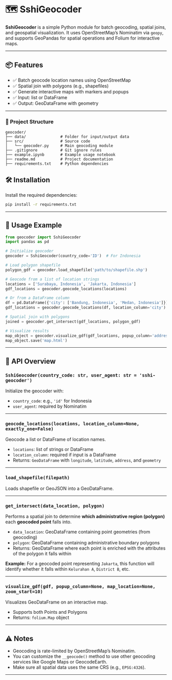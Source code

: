 # 🗺️ SshiGeocoder

**SshiGeocoder** is a simple Python module for batch geocoding, spatial joins, and geospatial visualization. It uses OpenStreetMap’s Nominatim via `geopy`, and supports GeoPandas for spatial operations and Folium for interactive maps.

---

## 📦 Features

- ✅ Batch geocode location names using OpenStreetMap
- ✅ Spatial join with polygons (e.g., shapefiles)
- ✅ Generate interactive maps with markers and popups
- ✅ Input: list or DataFrame
- ✅ Output: GeoDataFrame with geometry

---

### 📁 Project Structure

```text
geocoder/
├── data/               # Folder for input/output data
├── src/                # Source code
│   └── geocoder.py     # Main geocoding module
├── .gitignore          # Git ignore rules
├── example.ipynb       # Example usage notebook
├── readme.md           # Project documentation
├── requirements.txt    # Python dependencies
```


## 🛠 Installation

Install the required dependencies:

```bash
pip install -r requirements.txt
```

---

## 🚀 Usage Example

```python
from geocoder import SshiGeocoder
import pandas as pd

# Initialize geocoder
geocoder = SshiGeocoder(country_code='ID')  # For Indonesia

# Load polygon shapefile
polygon_gdf = geocoder.load_shapefile('path/to/shapefile.shp')

# Geocode from a list of location strings
locations = ['Surabaya, Indonesia', 'Jakarta, Indonesia']
gdf_locations = geocoder.geocode_locations(locations)

# Or from a DataFrame column
df = pd.DataFrame({'city': ['Bandung, Indonesia', 'Medan, Indonesia']})
gdf_locations = geocoder.geocode_locations(df, location_column='city')

# Spatial join with polygons
joined = geocoder.get_intersect(gdf_locations, polygon_gdf)

# Visualize results
map_object = geocoder.visualize_gdf(gdf_locations, popup_column='address')
map_object.save('map.html')
```

---

## 🧠 API Overview

### `SshiGeocoder(country_code: str, user_agent: str = 'sshi-geocoder')`

Initialize the geocoder with:
- `country_code`: e.g., `'id'` for Indonesia
- `user_agent`: required by Nominatim

---

### `geocode_locations(locations, location_column=None, exactly_one=False)`

Geocode a list or DataFrame of location names.

- `locations`: list of strings or DataFrame
- `location_column`: required if input is a DataFrame
- Returns: `GeoDataFrame` with `longitude`, `latitude`, `address`, and `geometry`

---

### `load_shapefile(filepath)`

Loads shapefile or GeoJSON into a GeoDataFrame.

---

### `get_intersect(data_location, polygon)`

Performs a spatial join to determine **which administrative region (polygon)** each **geocoded point** falls into.

- `data_location`: GeoDataFrame containing point geometries (from geocoding)
- `polygon`: GeoDataFrame containing administrative boundary polygons
- Returns: GeoDataFrame where each point is enriched with the attributes of the polygon it falls within

**Example:** For a geocoded point representing `Jakarta`, this function will identify whether it falls within `Kelurahan A`, `District B`, etc.

---

### `visualize_gdf(gdf, popup_column=None, map_location=None, zoom_start=10)`

Visualizes GeoDataFrame on an interactive map.

- Supports both Points and Polygons
- Returns: `folium.Map` object

---

## ⚠️ Notes

- Geocoding is rate-limited by OpenStreetMap’s Nominatim.
- You can customize the `__geocode()` method to use other geocoding services like Google Maps or GeocodeEarth.
- Make sure all spatial data uses the same CRS (e.g., `EPSG:4326`).

---